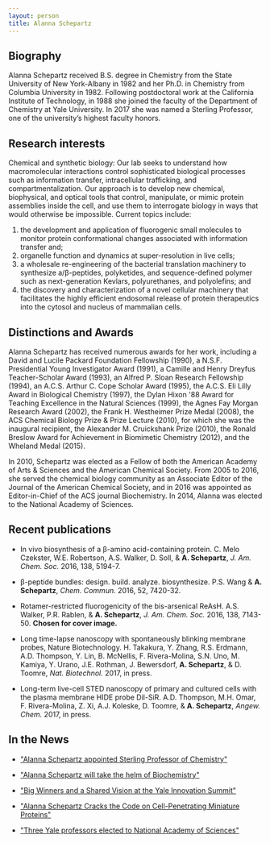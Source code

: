 ```yaml
---
layout: person
title: Alanna Schepartz
---
```


## Biography

Alanna Schepartz received B.S. degree in Chemistry from the State University of New York-Albany in 1982 and her Ph.D. in Chemistry from Columbia University in 1982. Following postdoctoral work at the California Institute of Technology, in 1988 she joined the faculty of the Department of Chemistry at Yale University.  In 2017 she was named a Sterling Professor, one of the university’s highest faculty honors.


## Research interests

Chemical and synthetic biology:  Our lab seeks to understand how macromolecular interactions control sophisticated biological processes such as information transfer, intracellular trafficking, and compartmentalization. Our approach is to develop new chemical, biophysical, and optical tools that control, manipulate, or mimic protein assemblies inside the cell, and use them to interrogate biology in ways that would otherwise be impossible. Current topics include: 
1. the development and application of fluorogenic small molecules to monitor protein conformational changes associated with information transfer and;
2. organelle function and dynamics at super-resolution in live cells;
3. a wholesale re-engineering of the bacterial translation machinery to synthesize a/β-peptides, polyketides, and sequence-defined polymer such as next-generation Kevlars, polyurethanes, and polyolefins; and 
4. the discovery and characterization of a novel cellular machinery that facilitates the highly efficient endosomal release of protein therapeutics into the cytosol and nucleus of mammalian cells.
 

## Distinctions and Awards

Alanna Schepartz has received numerous awards for her work, including a David and Lucile Packard Foundation Fellowship (1990), a N.S.F. Presidential Young Investigator Award (1991), a Camille and Henry Dreyfus Teacher-Scholar Award (1993), an Alfred P. Sloan Research Fellowship (1994), an A.C.S. Arthur C. Cope Scholar Award (1995), the A.C.S. Eli Lilly Award in Biological Chemistry (1997), the Dylan Hixon '88 Award for Teaching Excellence in the Natural Sciences (1999), the Agnes Fay Morgan Research Award (2002), the Frank H. Westheimer Prize Medal (2008), the ACS Chemical Biology Prize & Prize Lecture (2010), for which she was the inaugural recipient, the Alexander M. Cruickshank Prize (2010), the Ronald Breslow Award for Achievement in Biomimetic Chemistry (2012), and the Wheland Medal (2015).

In 2010, Schepartz was elected as a Fellow of both the American Academy of Arts & Sciences and the American Chemical Society.  From 2005 to 2016, she served the chemical biology community as an Associate Editor of the Journal of the American Chemical Society, and in 2016 was appointed as Editor-in-Chief of the ACS journal Biochemistry.  In 2014, Alanna was elected to the National Academy of Sciences.  


## Recent publications

- In vivo biosynthesis of a β-amino acid-containing protein.  C. Melo Czekster, W.E. Robertson, A.S. Walker, D. Soll, & **A. Schepartz**, *J. Am. Chem. Soc.* 2016, 138, 5194-7.

- β-peptide bundles: design. build. analyze. biosynthesize.  P.S. Wang & **A. Schepartz**, *Chem. Commun.* 2016, 52, 7420-32.

- Rotamer-restricted fluorogenicity of the bis-arsenical ReAsH.  A.S. Walker, P.R. Rablen, & **A. Schepartz**, *J. Am. Chem. Soc.* 2016, 138, 7143-50. **Chosen for cover image.**

- Long time-lapse nanoscopy with spontaneously blinking membrane probes, Nature Biotechnology. H. Takakura, Y. Zhang, R.S. Erdmann, A.D. Thompson, Y. Lin, B. McNellis, F. Rivera-Molina, S.N. Uno, M. Kamiya, Y. Urano, J.E. Rothman, J. Bewersdorf, **A. Schepartz**, & D. Toomre, *Nat. Biotechnol.* 2017, in press.

- Long-term live-cell STED nanoscopy of primary and cultured cells with the plasma membrane HIDE probe Dil-SiR. A.D. Thompson, M.H. Omar, F. Rivera-Molina, Z. Xi, A.J. Koleske, D. Toomre, & **A. Schepartz**, *Angew. Chem.* 2017, in press.


## In the News

- ["Alanna Schepartz appointed Sterling Professor of Chemistry"](https://news.yale.edu/2017/03/27/alanna-schepartz-appointed-sterling-professor-chemistry)

- ["Alanna Schepartz will take the helm of Biochemistry"](http://cen.acs.org/articles/94/web/2016/08/Alanna-Schepartz-take-helm-Biochemistry.html)

- ["Big Winners and a Shared Vision at the Yale Innovation Summit"](http://ocr.yale.edu/news/finalists-named-blavatnik-fund-highlighting-promising-research-across-yale)

- ["Alanna Schepartz Cracks the Code on Cell-Penetrating Miniature Proteins"](http://ocr.yale.edu/news/alanna-schepartz-cracks-code-cell-penetrating-miniature-proteins)

- ["Three Yale professors elected to National Academy of Sciences"](https://news.yale.edu/2014/04/30/three-yale-professors-elected-national-academy-sciences)

